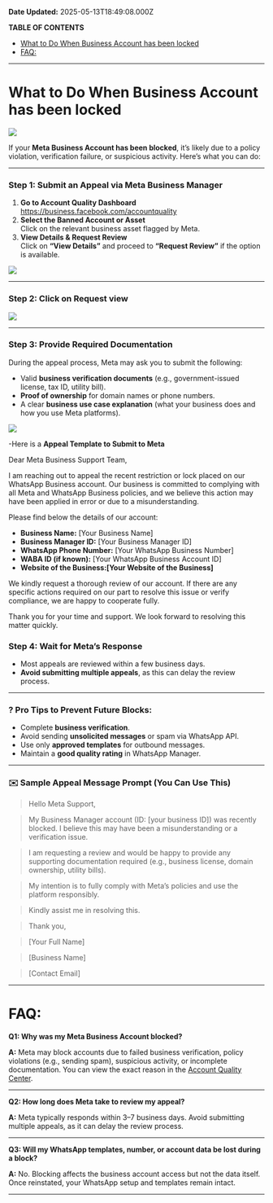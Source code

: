 **Date Updated:** 2025-05-13T18:49:08.000Z

  
**TABLE OF CONTENTS**

* [What to Do When Business Account has been locked](#What-to-Do-When-Business-Account-has-been-locked)
* [FAQ:](#FAQ%3A)

---

# **What to Do When Business Account has been locked**

**![](https://s3.amazonaws.com/cdn.freshdesk.com/data/helpdesk/attachments/production/155046550564/original/pohLTGi_NdPD1y7zAhjqx2RTqN5d7PzI-Q.png?1747142277)**  

If your **Meta Business Account has been blocked**, it’s likely due to a policy violation, verification failure, or suspicious activity. Here’s what you can do:

---

### **Step 1: Submit an Appeal via Meta Business Manager**

1. **Go to Account Quality Dashboard**  
<https://business.facebook.com/accountquality>
2. **Select the Banned Account or Asset**  
Click on the relevant business asset flagged by Meta.
3. **View Details & Request Review**  
Click on **“View Details”** and proceed to **“Request Review”** if the option is available.

[](https://business.facebook.com/accountquality)

![](https://s3.amazonaws.com/cdn.freshdesk.com/data/helpdesk/attachments/production/155046256208/original/nU5MFj9Bx38gjvdpZPwEY8qfru-w8QcvHw.png?1746623365)

---

###   **Step 2: Click on Request view**

![](https://s3.amazonaws.com/cdn.freshdesk.com/data/helpdesk/attachments/production/155046256330/original/ahNGp2kgkZAk4tExD3QC8Jfj8E9Kb9_wiQ.png?1746623461)

  
---

### **Step 3: Provide Required Documentation**

During the appeal process, Meta may ask you to submit the following:

* Valid **business verification documents** (e.g., government-issued license, tax ID, utility bill).
* **Proof of ownership** for domain names or phone numbers.
* A clear **business use case explanation** (what your business does and how you use Meta platforms).

![](https://s3.amazonaws.com/cdn.freshdesk.com/data/helpdesk/attachments/production/155046256487/original/QIz3Rni-nOSYT-qPXXaAiCIghQvBTJo4gA.png?1746623569)

  
\-Here is a **Appeal Template to Submit to Meta**

  
Dear Meta Business Support Team,

  
I am reaching out to appeal the recent restriction or lock placed on our WhatsApp Business account. Our business is committed to complying with all Meta and WhatsApp Business policies, and we believe this action may have been applied in error or due to a misunderstanding.

  
Please find below the details of our account:

* **Business Name:** \[Your Business Name\]
* **Business Manager ID:** \[Your Business Manager ID\]
* **WhatsApp Phone Number:** \[Your WhatsApp Business Number\]
* **WABA ID (if known):** \[Your WhatsApp Business Account ID\]
* **Website of the Business:\[Your Website of the Business\]**

  
We kindly request a thorough review of our account. If there are any specific actions required on our part to resolve this issue or verify compliance, we are happy to cooperate fully.

  
Thank you for your time and support. We look forward to resolving this matter quickly.

###   

### **Step 4: Wait for Meta’s Response**

* Most appeals are reviewed within a few business days.
* **Avoid submitting multiple appeals**, as this can delay the review process.

---

### **?️ Pro Tips to Prevent Future Blocks:**

* Complete **business verification**.
* Avoid sending **unsolicited messages** or spam via WhatsApp API.
* Use only **approved templates** for outbound messages.
* Maintain a **good quality rating** in WhatsApp Manager.

---

### **✉️ Sample Appeal Message Prompt (You Can Use This)**

  
> Hello Meta Support,

> My Business Manager account (ID: \[your business ID\]) was recently blocked. I believe this may have been a misunderstanding or a verification issue.

> I am requesting a review and would be happy to provide any supporting documentation required (e.g., business license, domain ownership, utility bills).

> My intention is to fully comply with Meta’s policies and use the platform responsibly.

> Kindly assist me in resolving this.

> Thank you,

> \[Your Full Name\]

> \[Business Name\]

> \[Contact Email\]

---

### 

# **FAQ:**
  
  
**Q1: Why was my Meta Business Account blocked?**

**A:** Meta may block accounts due to failed business verification, policy violations (e.g., sending spam), suspicious activity, or incomplete documentation. You can view the exact reason in the [Account Quality Center](https://business.facebook.com/accountquality).

---

**Q2: How long does Meta take to review my appeal?**

**A:** Meta typically responds within 3–7 business days. Avoid submitting multiple appeals, as it can delay the review process.

---

  
**Q3: Will my WhatsApp templates, number, or account data be lost during a block?**

**A:** No. Blocking affects the business account access but not the data itself. Once reinstated, your WhatsApp setup and templates remain intact.

---
  
  